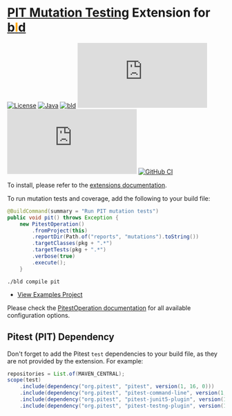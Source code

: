 # [PIT Mutation Testing](https://pitest.org/) Extension for [b<span style="color:orange">l</span>d](https://rife2.com/bldb) 

[![License](https://img.shields.io/badge/license-Apache%20License%202.0-blue.svg)](https://opensource.org/licenses/Apache-2.0)
[![Java](https://img.shields.io/badge/java-17%2B-blue)](https://www.oracle.com/java/technologies/javase/jdk17-archive-downloads.html)
[![bld](https://img.shields.io/badge/1.9.0-FA9052?label=bld&labelColor=2392FF)](https://rife2.com/bld)
[![Release](https://flat.badgen.net/maven/v/metadata-url/repo.rife2.com/releases/com/uwyn/rife2/bld-pitest/maven-metadata.xml?color=blue)](https://repo.rife2.com/#/releases/com/uwyn/rife2/bld-pitest)
[![Snapshot](https://flat.badgen.net/maven/v/metadata-url/repo.rife2.com/snapshots/com/uwyn/rife2/bld-pitest/maven-metadata.xml?label=snapshot)](https://repo.rife2.com/#/snapshots/com/uwyn/rife2/bld-pitest)
[![GitHub CI](https://github.com/rife2/bld-pitest/actions/workflows/bld.yml/badge.svg)](https://github.com/rife2/bld-pitest/actions/workflows/bld.yml)

To install, please refer to the [extensions documentation](https://github.com/rife2/bld/wiki/Extensions).

To run mutation tests and coverage, add the following to your build file:

```java
@BuildCommand(summary = "Run PIT mutation tests")
public void pit() throws Exception {
    new PitestOperation()
        .fromProject(this)
        .reportDir(Path.of("reports", "mutations").toString())
        .targetClasses(pkg + ".*")
        .targetTests(pkg + ".*")
        .verbose(true)
        .execute();
    }
```

```console
./bld compile pit

```

- [View Examples Project](https://github.com/rife2/bld-pitest/blob/master/examples/src/bld/java/com/example/)

Please check the [PitestOperation documentation](https://rife2.github.io/bld-pitest/rife/bld/extension/PitestOperation.html#method-summary) for all available configuration options.

## Pitest (PIT) Dependency

Don't forget to add the Pitest `test` dependencies to your build file, as they are not provided by the extension. For example:

```java
repositories = List.of(MAVEN_CENTRAL);
scope(test)
    .include(dependency("org.pitest", "pitest", version(1, 16, 0)))
    .include(dependency("org.pitest", "pitest-command-line", version(1, 16, 0)))
    .include(dependency("org.pitest", "pitest-junit5-plugin", version(1, 2, 1)))
    .include(dependency("org.pitest", "pitest-testng-plugin", version(1, 0, 0)));
```
